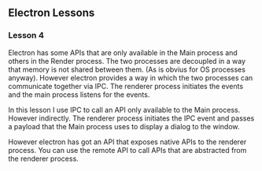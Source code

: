 ## Electron Lessons

### Lesson 4

Electron has some APIs that are only available in the Main process and others in the Render process.
The two processes are decoupled in a way that memory is not shared between them. (As is obvius for OS processes anyway).
However electron provides a way in which the two processes can communicate together via IPC. The renderer process initiates the events and the main process listens for the events.

In this lesson I use IPC to call an API only available to the Main process. However indirectly. The renderer process initiates the IPC event and passes a payload that the Main process uses to display a dialog to the window.

However electron has got an API that exposes native APIs to the renderer process. You can use the remote API to call APIs that are abstracted from the renderer process.
